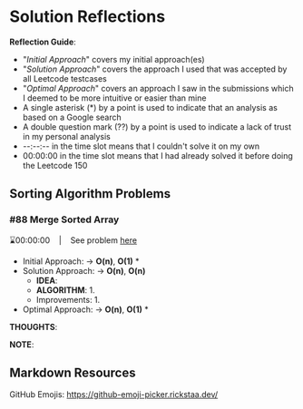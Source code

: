 # Solution Reflections
**Reflection Guide**:
* "*Initial Approach*" covers my initial approach(es)
* "*Solution Approach*" covers the approach I used that was accepted by all Leetcode testcases
* "*Optimal Approach*" covers an approach I saw in the submissions which I deemed to be more intuitive or easier than mine
* A single asterisk (*) by a point is used to indicate that an analysis as based on a Google search
* A double question mark (??) by a point is used to indicate a lack of trust in my personal analysis
* --:--:-- in the time slot means that I couldn't solve it on my own
* 00:00:00 in the time slot means that I had already solved it before doing the Leetcode 150

## Sorting Algorithm Problems

### #88 Merge Sorted Array
⌛00:00:00 &nbsp;&nbsp; | &nbsp;&nbsp; See problem [here](https://leetcode.com/problems/merge-sorted-array/description/?envType=study-plan-v2&envId=top-interview-150)

* Initial Approach: → **O(n)**, **O(1)**
  * 
* Solution Approach: → **O(n)**, **O(n)**
  * **IDEA**: 
  * **ALGORITHM**:
    1. 
  * Improvements:
    1. 
* Optimal Approach: → **O(n)**, **O(1)**
  * 

**THOUGHTS**: 

**NOTE**: 

## Markdown Resources
GitHub Emojis: https://github-emoji-picker.rickstaa.dev/